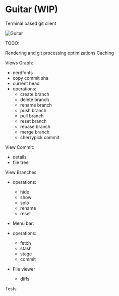 # Guitar (WIP)

Terminal based git client

![Guitar](https://github.com/user-attachments/assets/cef0b26e-1061-4f6b-856f-d5d8bb157d5b)
 
TODO:

Rendering and git processing optimizations
Caching

Views Graph:
- nerdfonts
- copy commit sha
- current head
- operations:
    - create branch
    - delete branch
    - rename branch
    - push branch
    - pull branch
    - reset branch
    - rebase branch
    - merge branch
    - cherrypick commit

View Commit:
- details
- file tree

View Branches:
- operations:
    - hide
    - show
    - solo
    - rename
    - reset
    
- Menu bar:
- operations:
    - fetch
    - stash
    - stage
    - commit

- File viewer
    - diffs

Tests
